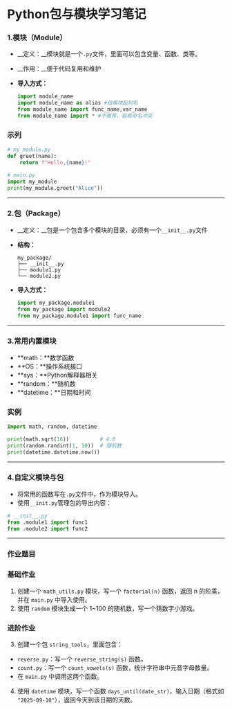 # Python包与模块学习笔记

### 1.模块（Module）

- __定义：__模块就是一个```.py```文件，里面可以包含变量、函数、类等。

- __作用：__便于代码复用和维护

- __导入方式：__

  ``` python
  import module_name
  import module_name as alias #给模块起别名
  from module_name import func_name,var_name
  from module_name import * #不推荐，容易命名冲突
  ```

### 示列

```python
# my_module.py
def greet(name):
    return f"Hello,{name}!"
```

```python
# main.py
import my_module
print(my_module.greet("Alice"))
```

---

### 2.包（Package）

- __定义：__包是一个包含多个模块的目录，必须有一个``__init__.py``文件

- __结构：__

  ```
  my_package/
  ├── __init__.py
  ├── module1.py
  └── module2.py
  ```

- __导入方式：__

  ```python
  import my_package.module1
  from my_package import module2
  from my_package.module1 import func_name
  ```

---

### 3.常用内置模块

- **math：**数学函数
- **OS：**操作系统接口
- **sys：**Python解释器相关
- **random：**随机数
- **datetime：**日期和时间

### 实例

```python
import math, random, datetime

print(math.sqrt(16))          # 4.0
print(random.randint(1, 10))  # 随机数
print(datetime.datetime.now())
```

---

### 4.自定义模块与包

- 将常用的函数写在``.py``文件中，作为模块导入。
- 使用``__init.py``管理包的导出内容：

```python
# __init__.py
from .module1 import func1
from .module2 import func2
```

----

### 作业题目

### 基础作业

1. 创建一个 `math_utils.py` 模块，写一个 `factorial(n)` 函数，返回 n 的阶乘，并在 `main.py` 中导入使用。
2. 使用 `random` 模块生成一个 1~100 的随机数，写一个猜数字小游戏。

### 进阶作业

3. 创建一个包 `string_tools`，里面包含：

- `reverse.py`：写一个 `reverse_string(s)` 函数。
- `count.py`：写一个 `count_vowels(s)` 函数，统计字符串中元音字母数量。
- 在 `main.py` 中调用这两个函数。

4. 使用 `datetime` 模块，写一个函数 `days_until(date_str)`，输入日期（格式如 `"2025-09-10"`），返回今天到该日期的天数。
